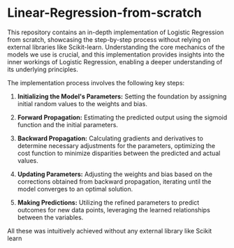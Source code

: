 # Linear-Regression-from-scratch

This repository contains an in-depth implementation of Logistic Regression from scratch, showcasing the step-by-step process without relying on external libraries like Scikit-learn. Understanding the core mechanics of the models we use is crucial, and this implementation provides insights into the inner workings of Logistic Regression, enabling a deeper understanding of its underlying principles.



The implementation process involves the following key steps:

1. **Initializing the Model's Parameters:** Setting the foundation by assigning initial random values to the weights and bias.

2. **Forward Propagation:** Estimating the predicted output using the sigmoid function and the initial parameters.

3. **Backward Propagation:** Calculating gradients and derivatives to determine necessary adjustments for the parameters, optimizing the cost function to minimize disparities between the predicted and actual values.

4. **Updating Parameters:** Adjusting the weights and bias based on the corrections obtained from backward propagation, iterating until the model converges to an optimal solution.

5. **Making Predictions:** Utilizing the refined parameters to predict outcomes for new data points, leveraging the learned relationships between the variables.

All these was intuitively achieved without any external library like Scikit learn 
